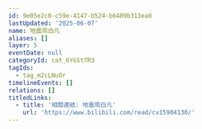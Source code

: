 ```yaml
---
id: 9e05e2c0-c59e-4147-b524-b6489b313ea8
lastUpdated: '2025-06-07'
name: 地震局白凡
aliases: []
layer: 5
eventDate: null
categoryId: cat_6YGSt7R3
tagIds:
  - tag_m2cLNuOr
timelineEvents: []
relations: []
titledLinks:
  - title: '相關連結: 地震局白凡'
    url: 'https://www.bilibili.com/read/cv15904130/'
---
```


